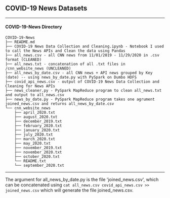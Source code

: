 ## COVID-19 News Datasets

-----------------------------------------------------------------------------------------------------------------------------

#### COVID-19-News Directory
```
COVID-19-News
├── README.md
├── COVID-19 News Data Collection and Cleaning.ipynb - Notebook I used to call the News APIs and Clean the data using Pandas
├── all_news.csv - all CNN news from 11/01/2019 - 11/29/2020 in .csv format (CLEANED)
├── all_news.txt - concatenation of all .txt files in /cnn_website_news (UNCLEANED)
├── all_news_by_date.csv - all CNN news + API news grouped by Key (date) -- using news_by_date.py with PySpark on Dumbo HDFS
├── covid_api_news.csv - output of COVID-19 News Data Collection and Cleaning for News APIs 
├── news_cleaner.py - PySpark MapReduce program to clean all_news.txt and output to all_news.csv
├── news_by_date.py - PySpark MapReduce program takes one agrument joined_news.csv and returns all_news_by_date.csv
└── cnn_website_news
    ├── april_2020.txt
    ├── august_2020.txt
    ├── december_2019.txt
    ├── february_2020.txt
    ├── january_2020.txt
    ├── july_2020.txt
    ├── march_2020.txt
    ├── may_2020.txt
    ├── november_2019.txt
    ├── november_2020.txt
    ├── october_2020.txt
    └── README.txt
    └── september_2020.txt
```

-----------------------------------------------------------------------------------------------------------------------------

The argument for all_news_by_date.py is the file 'joined_news.csv', which can be concatenated using `cat all_news.csv covid_api_news.csv >> joined_news.csv` which will generate the file joined_news.csv.